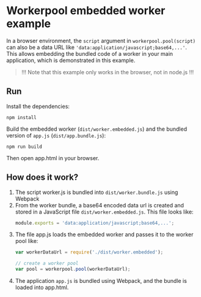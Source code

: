 # Workerpool embedded worker example

In a browser environment, the `script` argument in `workerpool.pool(script)` can also be a data URL like `'data:application/javascript;base64,...'`. This allows embedding the bundled code of a worker in your main application, which is demonstrated in this example.

> !!! Note that this example only works in the browser, not in node.js !!!

## Run

Install the dependencies:

```
npm install
```

Build the embedded worker (`dist/worker.embedded.js`) and the bundled version of `app.js` (`dist/app.bundle.js`):

```
npm run build
```

Then open app.html in your browser.

## How does it work?

1. The script worker.js is bundled into `dist/worker.bundle.js` using Webpack
2. From the worker bundle, a base64 encoded data url is created and stored in a JavaScript file `dist/worker.embedded.js`. This file looks like:
   ```js
   module.exports = 'data:application/javascript;base64,...';
   ```
3. The file app.js loads the embedded worker and passes it to the worker pool like:
   ```js
   var workerDataUrl = require('./dist/worker.embedded');

   // create a worker pool
   var pool = workerpool.pool(workerDataUrl);
   ```
4. The application `app.js` is bundled using Webpack, and the bundle is loaded into app.html.
